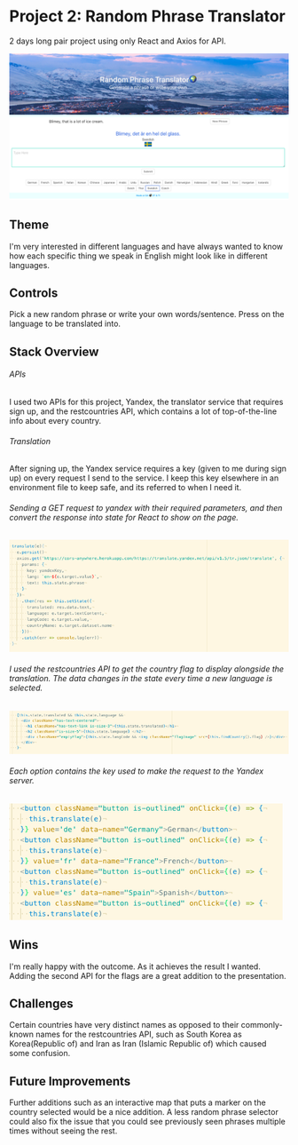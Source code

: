 # Project 2: Random Phrase Translator

2 days long pair project using only React and Axios for API.

![](pics/rptswe.png)

## Theme


I'm very interested in different languages and have always wanted to know how each specific thing we speak in English might look like in different languages.

## Controls

Pick a new random phrase or write your own words/sentence.
Press on the language to be translated into.

## Stack Overview

###### APIs

I used two APIs for this project, Yandex, the translator service that requires sign up, and the restcountries API, which contains a lot of top-of-the-line info about every country.

###### Translation

After signing up, the Yandex service requires a key (given to me during sign up) on every request I send to the service. I keep this key elsewhere in an environment file to keep safe, and its referred to when I need it.

###### Sending a GET request to yandex with their required parameters, and then convert the response into state for React to show on the page.

![](pics/translate.png)

###### I used the restcountries API to get the country flag to display alongside the translation. The data changes in the state every time a new language is selected.

![](pics/flag.png)

###### Each option contains the key used to make the request to the Yandex server.

![](pics/languages.png)

## Wins

I'm really happy with the outcome. As it achieves the result I wanted. Adding the second API for the flags are a great addition to the presentation.

## Challenges

Certain countries have very distinct names as opposed to their commonly-known names for the restcountries API, such as South Korea as Korea(Republic of) and Iran as Iran (Islamic Republic of) which caused some confusion.

## Future Improvements

Further additions such as an interactive map that puts a marker on the country selected would be a nice addition. A less random phrase selector could also fix the issue that you could see previously seen phrases multiple times without seeing the rest.

